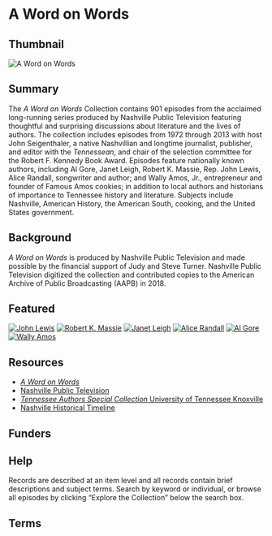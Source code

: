 # A Word on Words

## Thumbnail

![A Word on Words](https://s3.amazonaws.com/americanarchive.org/special-collections/John+Seigenthaler.cmky.jpg "A Word on Words")

## Summary

The <em>A Word on Words</em> Collection contains 901 episodes from the acclaimed long-running series produced by Nashville Public Television featuring thoughtful and surprising discussions about literature and the lives of authors. The collection includes episodes from 1972 through 2013 with host John Seigenthaler, a native Nashvillian and longtime journalist, publisher, and editor with the <em>Tennessean</em>, and chair of the selection committee for the Robert F. Kennedy Book Award. Episodes feature nationally known authors, including Al Gore, Janet Leigh, Robert K. Massie, Rep. John Lewis, Alice Randall, songwriter and author; and Wally Amos, Jr., entrepreneur and founder of Famous Amos cookies; in addition to local authors and historians of importance to Tennessee history and literature. Subjects include Nashville, American History, the American South, cooking, and the United States government. 

## Background

<em>A Word on Words</em> is produced by Nashville Public Television and made possible by the financial support of Judy and Steve Turner. Nashville Public Television digitized the collection and contributed copies to the American Archive of Public Broadcasting (AAPB) in 2018.

## Featured

[![John Lewis](https://s3.amazonaws.com/americanarchive.org/special-collections/cpb-aacip_524-7p8tb0zq5k.jpg)](/catalog/cpb-aacip_524-7p8tb0zq5k)
[![Robert K. Massie](https://s3.amazonaws.com/americanarchive.org/special-collections/cpb-aacip_524-s17sn02722.jpg)](/catalog/cpb-aacip_524-s17sn02722)
[![Janet Leigh](https://s3.amazonaws.com/americanarchive.org/special-collections/cpb-aacip_524-901zc7sp7v.jpg)](/catalog/cpb-aacip_524-901zc7sp7v)
[![Alice Randall](https://s3.amazonaws.com/americanarchive.org/special-collections/cpb-aacip_524-4x54f1ng2k.jpg)](/catalog/cpb-aacip_524-4x54f1ng2k)
[![Al Gore](https://s3.amazonaws.com/americanarchive.org/special-collections/cpb-aacip_524-p26pz52p77.jpg)](/catalog/cpb-aacip_524-p26pz52p77)
[![Wally Amos](https://s3.amazonaws.com/americanarchive.org/special-collections/cpb-aacip_524-3x83j39z1s.jpg)](/catalog/cpb-aacip_524-3x83j39z1s)

## Resources

- [<em>A Word on Words</em>](http://awordonwords.org/)
- [Nashville Public Television](https://www.wnpt.org/)
- [<em>Tennessee Authors Special Collection</em> University of Tennessee Knoxville](https://libguides.utk.edu/tnauthors/home)
- [Nashville Historical Timeline](https://www.nashville.gov/Play/History/Timeline.aspx) 

## Funders

## Help

Records are described at an item level and all records contain brief descriptions and subject terms. Search by keyword or individual, or browse all episodes by clicking “Explore the Collection” below the search box. 

## Terms
